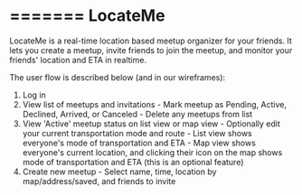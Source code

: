 =======
LocateMe
========

LocateMe is a real-time location based meetup organizer for your friends.  It lets you create a meetup, invite friends to join the meetup, and monitor your friends' location and ETA in realtime.

The user flow is described below (and in our wireframes):

1.  Log in
2.  View list of meetups and invitations
         - Mark meetup as Pending, Active, Declined, Arrived, or Canceled
         - Delete any meetups from list
3.  View 'Active' meetup status on list view or map view
         - Optionally edit your current transportation mode and route
         - List view shows everyone's mode of transportation and ETA
         - Map view shows everyone's current location, and clicking their icon on the map shows mode of transportation and ETA (this is an optional feature)
4.  Create new meetup
         - Select name, time, location by map/address/saved, and friends to invite
